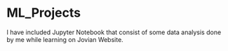 # ML_Projects
I have included Jupyter Notebook that consist of some data analysis done by me while learning on Jovian Website.
